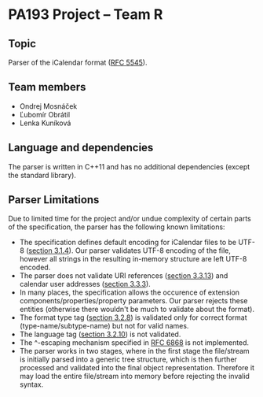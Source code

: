 # PA193 Project &ndash; Team R

## Topic
Parser of the iCalendar format ([RFC 5545](https://tools.ietf.org/html/rfc5545)).

## Team members
 * Ondrej Mosnáček
 * Ľubomír Obrátil
 * Lenka Kuníková

## Language and dependencies
The parser is written in C++11 and has no additional dependencies (except the standard library).

## Parser Limitations
Due to limited time for the project and/or undue complexity of certain parts of the specification, the parser has the following known limitations:

 * The specification defines default encoding for iCalendar files to be UTF-8 ([section 3.1.4](https://tools.ietf.org/html/rfc5545#section-3.1.4)). Our parser validates UTF-8 encoding of the file, however all strings in the resulting in-memory structure are left UTF-8 encoded.
 * The parser does not validate URI references ([section 3.3.13](https://tools.ietf.org/html/rfc5545#section-3.3.13)) and calendar user addresses ([section 3.3.3](https://tools.ietf.org/html/rfc5545#section-3.3.3)).
 * In many places, the specification allows the occurence of extension components/properties/property parameters. Our parser rejects these entities (otherwise there wouldn't be much to validate about the format).
 * The format type tag ([section 3.2.8](https://tools.ietf.org/html/rfc5545#section-3.2.8)) is validated only for correct format (type-name/subtype-name) but not for valid names.
 * The language tag ([section 3.2.10](https://tools.ietf.org/html/rfc5545#section-3.2.10)) is not validated.
 * The ^-escaping mechanism specified in [RFC 6868](https://tools.ietf.org/html/rfc6868) is not implemented.
 * The parser works in two stages, where in the first stage the file/stream is initially parsed into a generic tree structure, which is then further processed and validated into the final object representation. Therefore it may load the entire file/stream into memory before rejecting the invalid syntax.
